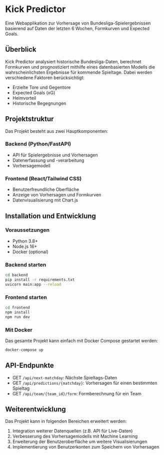 # Kick Predictor

Eine Webapplikation zur Vorhersage von Bundesliga-Spielergebnissen basierend auf Daten der letzten 6 Wochen, Formkurven und Expected Goals.

## Überblick

Kick Predictor analysiert historische Bundesliga-Daten, berechnet Formkurven und prognostiziert mithilfe eines datenbasierten Modells die wahrscheinlichsten Ergebnisse für kommende Spieltage. Dabei werden verschiedene Faktoren berücksichtigt:

- Erzielte Tore und Gegentore
- Expected Goals (xG)
- Heimvorteil
- Historische Begegnungen

## Projektstruktur

Das Projekt besteht aus zwei Hauptkomponenten:

### Backend (Python/FastAPI)

- API für Spielergebnisse und Vorhersagen
- Datenerfassung und -verarbeitung
- Vorhersagemodell

### Frontend (React/Tailwind CSS)

- Benutzerfreundliche Oberfläche
- Anzeige von Vorhersagen und Formkurven
- Datenvisualisierung mit Chart.js

## Installation und Entwicklung

### Voraussetzungen

- Python 3.8+
- Node.js 16+
- Docker (optional)

### Backend starten

```bash
cd backend
pip install -r requirements.txt
uvicorn main:app --reload
```

### Frontend starten

```bash
cd frontend
npm install
npm run dev
```

### Mit Docker

Das gesamte Projekt kann einfach mit Docker Compose gestartet werden:

```bash
docker-compose up
```

## API-Endpunkte

- GET `/api/next-matchday`: Nächste Spieltags-Daten
- GET `/api/predictions/{matchday}`: Vorhersagen für einen bestimmten Spieltag
- GET `/api/team/{team_id}/form`: Formberechnung für ein Team

## Weiterentwicklung

Das Projekt kann in folgenden Bereichen erweitert werden:

1. Integration weiterer Datenquellen (z.B. API für Live-Daten)
2. Verbesserung des Vorhersagemodells mit Machine Learning
3. Erweiterung der Benutzeroberfläche um weitere Visualisierungen
4. Implementierung von Benutzerkonten zum Speichern von Vorhersagen